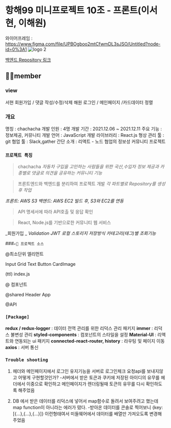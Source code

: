 # 항해99 미니프로젝트 10조 - 프론트(이서현, 이해원)
와이어프레임 : https://www.figma.com/file/UPBOgboo2mtCfwmDL3sJSO/Untitled?node-id=0%3A1
![logo 2](https://user-images.githubusercontent.com/90237570/145667526-0c8e918f-b7ef-4edb-b38d-3fcaab878b37.png)



[백엔드 Repository 링크](https://github.com/kwak9898/ChaChaCha_Back_end)
## 🙌🏻member

### view
서현
 회원가입 / 댓글 작성/수정/삭제 
해원
로그인 / 메인페이지 /카드데이터 정렬

### 개요
명칭 : chachacha
개발 인원 : 4명
개발 기간 : 2021.12.06 ~ 2021.12.11
주요 기능 : 정보제공, 커뮤니티
개발 언어 : JavaScript
개발 라이브러리 : React.js
형상 관리 툴 : git
협업 툴 : Slack,gather
간단 소개 : 리액트 - 노드 협업의 정보성 커뮤니티 프로젝트


### `프로젝트 특징`
> chachacha
_자동차 구입을 고민하는 사람들을 위한 국산,수입차 정보 제공과 카종별로 댓글로 의견을 공유하는 커뮤니티 기능_

> 프론트엔드와 백엔드를 분리하여 프로젝트 개발
_각 파트별로 Repository를 생성 후 작업_

_프론트: AWS S3_
_백엔드: AWS EC2_
_빌드 후, S3와 EC2를 연동_

> API 명세서에 따라 API호출 및 응답 확인

> React, Node.js를 기반으로한 커뮤니티 웹 서비스

_회원가입 _
_Validation_
_JWT 로컬 스토리지 저장방식_
_카테고리(태그)별 조회기능_

###`✍🏻 프로젝트 소스`

@최소단위 엘리먼트

Input
Grid
Text
Button 
CardImage

(ttl) index.js

@ 컴포넌트



@shared
Header
App

@API


### `[Package]`
**redux / redux-logger** : 데이터 전역 관리를 위한 리덕스 관리 패키지
**immer** : 리덕스 불변성 관리
**styled-components** : 컴포넌트의 스타일을 설정
**Material-UI** : 리액트와 연동되는 ui 패키지
**connected-react-router, history** : 라우팅 및 페이지 이동
**axios** : 서버 통신

### `Trouble shooting`

1. 헤더와 메인페이지에서 로그인 유지기능을 서버로 로그인체크 요청api를 보내지않고 어떻게 구현할것인가?
 -서버에서 받은 토큰과 쿠키에 저장된 아이디의 유무를 헤더에서 이중으로 확인하고 메인페이지가 렌더링될때 토큰의 유무를 다시 확인하도록 해주었음

2. DB 에서 받은 데이터를 리덕스에 넣어서 map함수로 돌려서 보여주려고 했는데 map function이 아니라는 에러가 떴다.
-받아온 데이터를 콘솔로 찍어보니 {key:[{…},{…},{…}]} 이런형태여서 미들웨어에서 데이터를  배열만 가져오도록 변경해주었음
